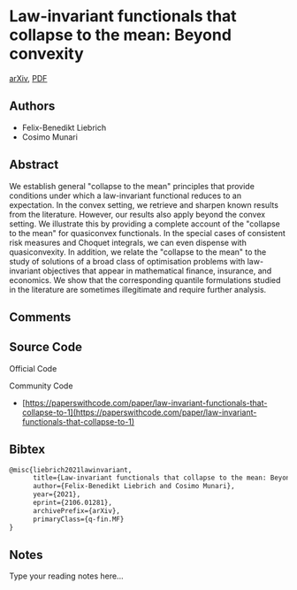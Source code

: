 
# Law-invariant functionals that collapse to the mean: Beyond convexity

[arXiv](https://arxiv.org/abs/2106.01281), [PDF](https://arxiv.org/pdf/2106.01281.pdf)

## Authors

- Felix-Benedikt Liebrich
- Cosimo Munari

## Abstract

We establish general "collapse to the mean" principles that provide conditions under which a law-invariant functional reduces to an expectation. In the convex setting, we retrieve and sharpen known results from the literature. However, our results also apply beyond the convex setting. We illustrate this by providing a complete account of the "collapse to the mean" for quasiconvex functionals. In the special cases of consistent risk measures and Choquet integrals, we can even dispense with quasiconvexity. In addition, we relate the "collapse to the mean" to the study of solutions of a broad class of optimisation problems with law-invariant objectives that appear in mathematical finance, insurance, and economics. We show that the corresponding quantile formulations studied in the literature are sometimes illegitimate and require further analysis.

## Comments



## Source Code

Official Code



Community Code

- [https://paperswithcode.com/paper/law-invariant-functionals-that-collapse-to-1](https://paperswithcode.com/paper/law-invariant-functionals-that-collapse-to-1)

## Bibtex

```tex
@misc{liebrich2021lawinvariant,
      title={Law-invariant functionals that collapse to the mean: Beyond convexity}, 
      author={Felix-Benedikt Liebrich and Cosimo Munari},
      year={2021},
      eprint={2106.01281},
      archivePrefix={arXiv},
      primaryClass={q-fin.MF}
}
```

## Notes

Type your reading notes here...

